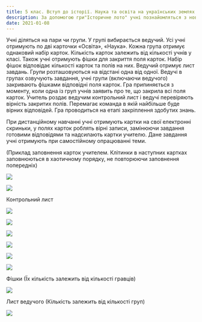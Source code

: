 ```yaml
---
title: 5 клас. Вступ до історії. Наука та освіта на українських землях
description: За допомогою гри"Історичне лото" учні познайомляться з новими поняттями та термінами, дізнаються про історичних осіб, що сприяли розвитку освіти та науки на українських землях
date: 2021-01-08
---
```


Учні діляться на пари чи групи. У групі вибирається ведучий. Усі учні отримують по дві карточки «Освіта», «Наука». Кожна група отримує однаковий набір карток. Кількість карток залежить від кількості учнів у класі. Також учні отримують фішки для закриття поля карток. Набір фішок відповідає кількості карток та полів на них. Ведучий отримує лист завдань. Групи розташовуються на відстані одна від одної. Ведучі в групах озвучують завдання, учні групи (включаючи ведучого) закривають фішками відповідні поля карток. Гра припиняється з моменту, коли одна із груп учнів заявить про те, що закрила всі поля карток. Учитель роздає ведучим контрольний лист і ведучі перевіряють вірність закритих полів. Перемагає команда в якій найбільше буде вірних відповідей. Гра проводиться на етапі закріплення здобутих знань.

При дистанційному навчанні учні отримують картки на свої електронні  скриньки, у полях карток роблять вірні записи, замінюючи завдання готовими відповідями та надсилають картки учителю. Дане завдання учні отримують при самостійному опрацюванні теми.

(Приклад заповнення карток учителем. Клітинки в наступних картках заповнюються в хаотичному порядку, не повторюючи заповнення попередніх)

![](/uploads/5-klas-nauka-ta-oswita-1.png)

![](/uploads/5-klas-nauka-ta-oswita-2.png)

Контрольний лист

![](/uploads/5-klas-nauka-ta-oswita-3.png)

![](/uploads/5-klas-nauka-ta-oswita-4.png)

![](/uploads/5-klas-nauka-ta-oswita-5.png)

![](/uploads/5-klas-nauka-ta-oswita-6.png)

![](/uploads/5-klas-nauka-ta-oswita-7.png)

![](/uploads/5-klas-nauka-ta-oswita-8.png)

Фішки (Їх кількість залежить від кількості гравців)

![](/uploads/5-klas-nauka-ta-oswita-9.png)

Лист ведучого (Кількість залежить від кількості груп)

![](/uploads/5-klas-nauka-ta-oswita-10.png)
